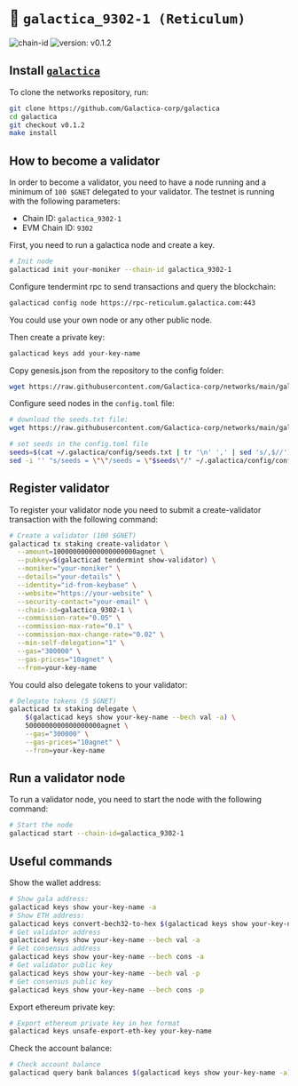 # 🔗 `galactica_9302-1 (Reticulum)`

![chain-id](https://img.shields.io/badge/chain%20id-galactica_9302--1-blue?style=for-the-badge)
![version: v0.1.2](https://img.shields.io/badge/version-v0.1.2-green?style=for-the-badge)


## Install [`galactica`](https://github.com/Galactica-corp/galactica)

To clone the networks repository, run:

```sh
git clone https://github.com/Galactica-corp/galactica
cd galactica
git checkout v0.1.2
make install
```

## How to become a validator

In order to become a validator, you need to have a node running and a minimum of `100 $GNET` delegated to your validator.
The testnet is running with the following parameters:
- Chain ID: `galactica_9302-1`
- EVM Chain ID: `9302`


First, you need to run a galactica node and create a key.

```sh
# Init node
galacticad init your-moniker --chain-id galactica_9302-1
```

Configure tendermint rpc to send transactions and query the blockchain:

```sh
galacticad config node https://rpc-reticulum.galactica.com:443
```

You could use your own node or any other public node.

Then create a private key:

```sh
galacticad keys add your-key-name
```

Copy genesis.json from the repository to the config folder:

```sh
wget https://raw.githubusercontent.com/Galactica-corp/networks/main/galactica_9302-1/genesis.json -O ~/.galactica/config/genesis.json
```

Configure seed nodes in the `config.toml` file:

```sh
# download the seeds.txt file:
wget https://raw.githubusercontent.com/Galactica-corp/networks/main/galactica_9302-1/seeds.txt -O ~/.galactica/config/seeds.txt

# set seeds in the config.toml file
seeds=$(cat ~/.galactica/config/seeds.txt | tr '\n' ',' | sed 's/,$//')
sed -i '' "s/seeds = \"\"/seeds = \"$seeds\"/" ~/.galactica/config/config.toml
```

## Register validator

To register your validator node you need to submit a create-validator transaction with the following command:

```sh
# Create a validator (100 $GNET)
galacticad tx staking create-validator \
  --amount=100000000000000000000agnet \
  --pubkey=$(galacticad tendermint show-validator) \
  --moniker="your-moniker" \
  --details="your-details" \
  --identity="id-from-keybase" \
  --website="https://your-website" \
  --security-contact="your-email" \
  --chain-id=galactica_9302-1 \
  --commission-rate="0.05" \
  --commission-max-rate="0.1" \
  --commission-max-change-rate="0.02" \
  --min-self-delegation="1" \
  --gas="300000" \
  --gas-prices="10agnet" \
  --from=your-key-name
```

You could also delegate tokens to your validator:

```sh
# Delegate tokens (5 $GNET)  
galacticad tx staking delegate \
    $(galacticad keys show your-key-name --bech val -a) \
    5000000000000000000agnet \
    --gas="300000" \
    --gas-prices="10agnet" \
    --from=your-key-name
```

## Run a validator node

To run a validator node, you need to start the node with the following command:

```sh
# Start the node
galacticad start --chain-id=galactica_9302-1
```


## Useful commands


Show the wallet address:

```sh
# Show gala address:
galacticad keys show your-key-name -a
# Show ETH address:
galacticad keys convert-bech32-to-hex $(galacticad keys show your-key-name -a)
# Get validator address
galacticad keys show your-key-name --bech val -a
# Get consensus address
galacticad keys show your-key-name --bech cons -a
# Get validator public key
galacticad keys show your-key-name --bech val -p
# Get consensus public key
galacticad keys show your-key-name --bech cons -p
```

Export ethereum private key:

```sh
# Export ethereum private key in hex format
galacticad keys unsafe-export-eth-key your-key-name
```

Check the account balance:

```sh
# Check account balance
galacticad query bank balances $(galacticad keys show your-key-name -a)
```

